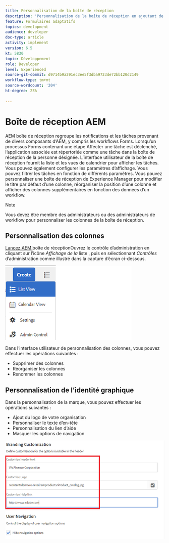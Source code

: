 ```yaml
---
title: Personnalisation de la boîte de réception
description: 'Personnalisation de la boîte de réception en ajoutant de nouvelles colonnes en fonction des données de workflow '
feature: Formulaires adaptatifs
topics: development
audience: developer
doc-type: article
activity: implement
version: 6.5
kt: 5830
topic: Développement
role: Developer
level: Experienced
source-git-commit: d9714b9a291ec3ee5f3dba9723de72bb120d2149
workflow-type: tm+mt
source-wordcount: '204'
ht-degree: 25%

---
```


# Boîte de réception AEM

AEM boîte de réception regroupe les notifications et les tâches provenant de divers composants d’AEM, y compris les workflows Forms. Lorsqu’un processus Forms contenant une étape Affecter une tâche est déclenché, l’application associée est répertoriée comme une tâche dans la boîte de réception de la personne désignée.
L’interface utilisateur de la boîte de réception fournit la liste et les vues de calendrier pour afficher les tâches. Vous pouvez également configurer les paramètres d’affichage. Vous pouvez filtrer les tâches en fonction de différents paramètres.
Vous pouvez personnaliser une boîte de réception de Experience Manager pour modifier le titre par défaut d’une colonne, réorganiser la position d’une colonne et afficher des colonnes supplémentaires en fonction des données d’un workflow.


>[!NOTE]
>
>Vous devez être membre des administrateurs ou des administrateurs de workflow pour personnaliser les colonnes de la boîte de réception.

## Personnalisation des colonnes

[Lancez AEM ](http://localhost:4502/aem/inbox)
boîte de réceptionOuvrez le contrôle d’administration en cliquant sur l’icône  _Affichage de la_ liste , puis en sélectionnant  _Contrôles_ d’administration comme illustré dans la capture d’écran ci-dessous.

![admin-control](assets/open-customization.png)

Dans l’interface utilisateur de personnalisation des colonnes, vous pouvez effectuer les opérations suivantes :

* Supprimer des colonnes
* Réorganiser les colonnes
* Renommer les colonnes

## Personnalisation de l’identité graphique

Dans la personnalisation de la marque, vous pouvez effectuer les opérations suivantes :

* Ajout du logo de votre organisation
* Personnaliser le texte d’en-tête
* Personnalisation du lien d’aide
* Masquer les options de navigation

![inbox-branding](assets/branding-customization.PNG)
